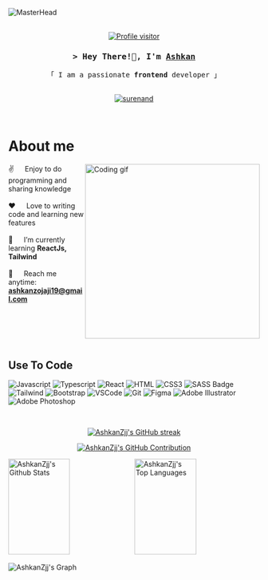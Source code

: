 ![MasterHead](https://i.postimg.cc/D0BXvpkc/e36ec678-7984-4cdd-8e4c-a3932772ff8e.gif)
    <br>
    <br>
<p align="center"> <a href="https://komarev.com/ghpvc/?username=surenand">
  <img src="https://komarev.com/ghpvc/?username=surenand&label=Visitors&color=0e75b6&style=flat" alt="Profile visitor" />
</a> </p>

<!-- Intro  -->
<h3 align="center">
        <samp>&gt; Hey There!👋, I'm
                <b><a target="_blank" href="https://linkedin.com/in/ashkan-zojaji">Ashkan</a></b>
        </samp>
</h3>

<p align="center"> 
  <samp>
    「 I am a passionate <b>frontend</b> developer 」
    <br>
    <br>
  </samp>
</p>

<p align="center">
 <a href="https://linkedin.com/in/ashkan-zojaji" target="_blank">
  <img src="https://img.shields.io/badge/LinkedIn-0077B5?style=for-the-badge&logo=linkedin&logoColor=white" alt="surenand"/>
 </a>
</p>
<br />

<!-- About Section -->

# About me

<p>
 <img align="right" width="350" src="https://i.postimg.cc/fRkwfWMX/68747470733a2f2f696d616765732e73717561726573706163652d63646e2e636f6d2f636f6e74656e742f76312f35373639.gif" alt="Coding gif" />

 ✌️ &emsp; Enjoy to do programming and sharing knowledge <br/><br/>
 ❤️ &emsp; Love to writing code and learning new features<br/><br/>
 🌱 &emsp; I’m currently learning **ReactJs, Tailwind** <br/><br/>
 📧 &emsp; Reach me anytime: **ashkanzojaji19@gmail.com**<br/><br/>

</p>

<br/>
<br/>
<br/>

## Use To Code
<!-- 
![React Native](https://img.shields.io/badge/React_Native-20232A?style=for-the-badge&logo=react&logoColor=61DAFB)
![Next.js](https://img.shields.io/badge/next.js-000000?style=for-the-badge&logo=nextdotjs&logoColor=white)
![Nodejs](https://img.shields.io/badge/Nodejs-3C873A?style=for-the-badge&labelColor=black&logo=node.js&logoColor=3C873A)
![Express.js](https://img.shields.io/badge/Express.js-000000?style=for-the-badge&logo=express&logoColor=white)
![MongoDB](https://img.shields.io/badge/MongoDB-4EA94B?style=for-the-badge&logo=mongodb&logoColor=white)
![Ant-Design](https://img.shields.io/badge/AntDesign-0170FE?style=for-the-badge&logo=antdesign&logoColor=white)
![Strapi](https://img.shields.io/badge/strapi-2E7EEA?style=for-the-badge&logo=strapi&logoColor=white)
![Markdown](https://img.shields.io/badge/Markdown-000000?style=for-the-badge&logo=markdown&logoColor=white)
![Redux](https://img.shields.io/badge/Redux-593D88?style=for-the-badge&logo=redux&logoColor=white)
![React Query](https://img.shields.io/badge/-React_Query-FF4154?style=for-the-badge&logo=react%20query&logoColor=white)
-->
![Javascript](https://img.shields.io/badge/Javascript-F0DB4F?style=for-the-badge&labelColor=black&logo=javascript&logoColor=F0DB4F)
![Typescript](https://img.shields.io/badge/Typescript-007acc?style=for-the-badge&labelColor=black&logo=typescript&logoColor=007acc)
![React](https://img.shields.io/badge/-React-61DBFB?style=for-the-badge&labelColor=black&logo=react&logoColor=61DBFB)
![HTML](https://img.shields.io/badge/HTML5-E34F26?style=for-the-badge&labelColor=black&logo=html5&logoColor=white)
![CSS3](https://img.shields.io/badge/CSS3-1572B6?style=for-the-badge&labelColor=black&logo=css3&logoColor=white)
![SASS Badge](https://img.shields.io/badge/Sass-CC6699?style=for-the-badge&labelColor=black&logo=sass&logoColor=white)
![Tailwind](https://img.shields.io/badge/Tailwind_CSS-092749?style=for-the-badge&labelColor=black&logo=tailwindcss&logoColor=06B6D4&labelColor=000000)
![Bootstrap](https://img.shields.io/badge/Bootstrap-563D7C?style=for-the-badge&labelColor=black&logo=bootstrap&logoColor=white)
![VSCode](https://img.shields.io/badge/Visual_Studio-0078d7?style=for-the-badge&labelColor=black&logo=visual%20studio&logoColor=white)
![Git](https://img.shields.io/badge/Git-F05032?style=for-the-badge&labelColor=black&logo=git&logoColor=white)
![Figma](https://img.shields.io/badge/figma-%23F24E1E.svg?style=for-the-badge&labelColor=black&logo=figma&logoColor=white)
![Adobe Illustrator](https://img.shields.io/badge/adobe%20illustrator-%23FF9A00.svg?style=for-the-badge&labelColor=black&logo=adobe%20illustrator&logoColor=white)
![Adobe Photoshop](https://img.shields.io/badge/adobe%20photoshop-%2331A8FF.svg?style=for-the-badge&labelColor=black&logo=adobe%20photoshop&logoColor=white)

<br/>

<!-- ## Top Open Source -

[![iTasks](https://github-readme-stats.vercel.app/api/pin/?username=surenand&repo=itasks&border_color=7F3FBF&bg_color=0D1117&title_color=C9D1D9&text_color=8B949E&icon_color=7F3FBF)](https://github.com/surenand/itasks)
[![urFolio](https://github-readme-stats.vercel.app/api/pin/?username=surenand&repo=urfolio&border_color=7F3FBF&bg_color=0D1117&title_color=C9D1D9&text_color=8B949E&icon_color=7F3FBF)](https://github.com/surenand/urfolio)
[![Web Projects](https://github-readme-stats.vercel.app/api/pin/?username=surenand&repo=web-projects&border_color=7F3FBF&bg_color=0D1117&title_color=C9D1D9&text_color=8B949E&icon_color=7F3FBF)](https://github.com/surenand/web-projects)
[![AshkanZjj Readme](https://github-readme-stats.vercel.app/api/pin/?username=surenand&repo=surenand&border_color=7F3FBF&bg_color=0D1117&title_color=C9D1D9&text_color=8B949E&icon_color=7F3FBF)](https://github.com/surenand/surenand)

<p align="left">
  <a href="https://github.com/surenand?tab=repositories" target="_blank"><img alt="All Repositories" title="All Repositories" src="https://img.shields.io/badge/-All%20Repos-2962FF?style=for-the-badge&logo=koding&logoColor=white"/></a>
</p>

<br/>
<hr/>
<br/> -->

<p align="center">
  <a href="https://github.com/surenand">
    <img src="https://github-readme-streak-stats.herokuapp.com/?user=surenand&theme=radical&border=7F3FBF&background=0D1117" alt="AshkanZjj's GitHub streak"/>
  </a>
</p>

<p align="center">
  <a href="https://github.com/surenand">
    <img src="https://github-profile-summary-cards.vercel.app/api/cards/profile-details?username=surenand&theme=radical" alt="AshkanZjj's GitHub Contribution"/>
  </a>
</p>

<a> 
    <a href="https://github.com/surenand"><img alt="AshkanZjj's Github Stats" src="https://github-readme-stats.vercel.app/api?username=surenand&show_icons=true&count_private=true&theme=react&border_color=7F3FBF&bg_color=0D1117&title_color=F85D7F&icon_color=F8D866" height="192px" width="49.5%"/></a>
  <a href="https://github.com/surenand"><img alt="AshkanZjj's Top Languages" src="https://denvercoder1-github-readme-stats.vercel.app/api/top-langs/?username=surenand&langs_count=8&layout=compact&theme=react&border_color=7F3FBF&bg_color=0D1117&title_color=F85D7F&icon_color=F8D866" height="192px" width="49.5%"/></a>
  <br/>
</a>

![AshkanZjj's Graph](https://github-readme-activity-graph.vercel.app/graph?username=surenand&custom_title=AshkanZjj's%20GitHub%20Activity%20Graph&bg_color=0D1117&color=a29bfe&line=b2bec3&point=7F3FBF&area_color=a29bfe&title_color=FFFFFF&area=true)
